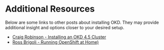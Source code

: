 # Additional Resources

<!--- cSpell:ignore Brigoli -->

Below are some links to other posts about installing OKD.  They may provide additional insight and options closer to your desired setup.

- [Craig Robinson - Installing an OKD 4.5 Cluster](https://itnext.io/guide-installing-an-okd-4-5-cluster-508a2631cbee)
- [Ross Brigoli - Running OpenShift at Home)](https://blog.rossbrigoli.com/2020/10/running-full-openshift-cluster-at-home.html)
